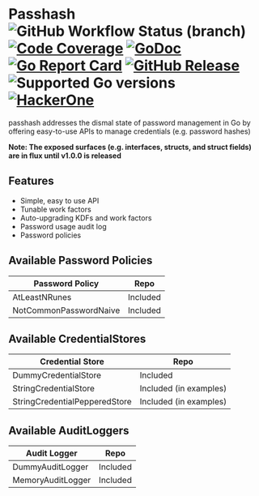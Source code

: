 # Passhash ![GitHub Workflow Status (branch)](https://img.shields.io/github/workflow/status/dhui/passhash/Go/master) [![Code Coverage](https://img.shields.io/codecov/c/github/dhui/passhash.svg)](https://codecov.io/gh/dhui/passhash) [![GoDoc](https://godoc.org/github.com/dhui/passhash?status.svg)](https://godoc.org/github.com/dhui/passhash) [![Go Report Card](https://goreportcard.com/badge/github.com/dhui/passhash)](https://goreportcard.com/report/github.com/dhui/passhash) [![GitHub Release](https://img.shields.io/github/release/dhui/passhash/all.svg)](https://github.com/dhui/passhash/releases) ![Supported Go versions](https://img.shields.io/badge/Go-1.19%2C%201.20-lightgrey.svg) [![HackerOne](https://img.shields.io/badge/HackerOne-ok-brightgreen.svg)](https://hackerone.com/passhash)

passhash addresses the dismal state of password management in Go by offering easy-to-use APIs to manage credentials (e.g. password hashes)

**Note: The exposed surfaces (e.g. interfaces, structs, and struct fields) are in flux until v1.0.0 is released**

## Features

* Simple, easy to use API
* Tunable work factors
* Auto-upgrading KDFs and work factors
* Password usage audit log
* Password policies


## Available Password Policies
Password Policy | Repo
----------------|-----
AtLeastNRunes | Included
NotCommonPasswordNaive | Included

## Available CredentialStores
Credential Store | Repo
-----------------|-----
DummyCredentialStore | Included
StringCredentialStore | Included (in examples)
StringCredentialPepperedStore | Included (in examples)


## Available AuditLoggers
Audit Logger | Repo
-------------|-----
DummyAuditLogger | Included
MemoryAuditLogger | Included
